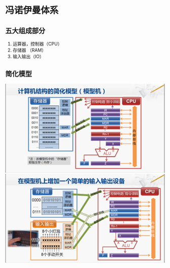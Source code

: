 # 冯诺伊曼体系
## 五大组成部分

 1. 运算器，控制器（CPU）
 2. 存储器 （RAM）
 3. 输入输出（IO）
## 简化模型
![enter image description here](https://github.com/benxwen/Notes/raw/master/Computer%20organization/Snipaste_2020-05-01_18-14-13.png)
![enter image description here](https://github.com/benxwen/Notes/raw/master/Computer%20organization/Snipaste_2020-05-01_18-21-30.png)

<!--stackedit_data:
eyJoaXN0b3J5IjpbLTQ0NzQzNDQwNCwtMTAxNjE1OTU2Miw0ND
A0ODgxNjUsLTE5MDMwMjYwMjFdfQ==
-->